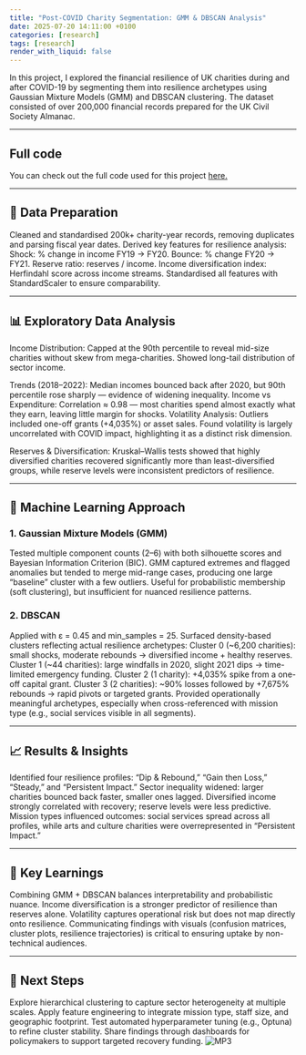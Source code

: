 ```yaml
---
title: "Post-COVID Charity Segmentation: GMM & DBSCAN Analysis"
date: 2025-07-20 14:11:00 +0100
categories: [research]
tags: [research]
render_with_liquid: false
---
```



In this project, I explored the financial resilience of UK charities during and after COVID-19 by segmenting them into resilience archetypes using Gaussian Mixture Models (GMM) and DBSCAN clustering. The dataset consisted of over 200,000 financial records prepared for the UK Civil Society Almanac.

--- 
##  Full code 
 
 You can check out the full code used for this project [here.](https://github.com/RAGgred/RAGgred.github.io/blob/main/assets/projects/notebooks/statisticalmodelling.ipynb)

---
## 🧹 Data Preparation
Cleaned and standardised 200k+ charity-year records, removing duplicates and parsing fiscal year dates.
Derived key features for resilience analysis:
Shock: % change in income FY19 → FY20.
Bounce: % change FY20 → FY21.
Reserve ratio: reserves / income.
Income diversification index: Herfindahl score across income streams.
Standardised all features with StandardScaler to ensure comparability.

---
## 📊 Exploratory Data Analysis

Income Distribution: Capped at the 90th percentile to reveal mid-size charities without skew from mega-charities. Showed long-tail distribution of sector income.

Trends (2018–2022): Median incomes bounced back after 2020, but 90th percentile rose sharply — evidence of widening inequality.
Income vs Expenditure: Correlation ≈ 0.98 — most charities spend almost exactly what they earn, leaving little margin for shocks.
Volatility Analysis: Outliers included one-off grants (+4,035%) or asset sales. Found volatility is largely uncorrelated with COVID impact, highlighting it as a distinct risk dimension.

Reserves & Diversification: Kruskal–Wallis tests showed that highly diversified charities recovered significantly more than least-diversified groups, while reserve levels were inconsistent predictors of resilience.

---

## 🤖 Machine Learning Approach

### 1. Gaussian Mixture Models (GMM)
Tested multiple component counts (2–6) with both silhouette scores and Bayesian Information Criterion (BIC).
GMM captured extremes and flagged anomalies but tended to merge mid-range cases, producing one large “baseline” cluster with a few outliers.
Useful for probabilistic membership (soft clustering), but insufficient for nuanced resilience patterns.

### 2. DBSCAN
Applied with ε = 0.45 and min_samples = 25.
Surfaced density-based clusters reflecting actual resilience archetypes:
Cluster 0 (~6,200 charities): small shocks, moderate rebounds → diversified income + healthy reserves.
Cluster 1 (~44 charities): large windfalls in 2020, slight 2021 dips → time-limited emergency funding.
Cluster 2 (1 charity): +4,035% spike from a one-off capital grant.
Cluster 3 (2 charities): ~90% losses followed by +7,675% rebounds → rapid pivots or targeted grants.
Provided operationally meaningful archetypes, especially when cross-referenced with mission type (e.g., social services visible in all segments).

---

## 📈 Results & Insights

Identified four resilience profiles: “Dip & Rebound,” “Gain then Loss,” “Steady,” and “Persistent Impact.”
Sector inequality widened: larger charities bounced back faster, smaller ones lagged.
Diversified income strongly correlated with recovery; reserve levels were less predictive.
Mission types influenced outcomes: social services spread across all profiles, while arts and culture charities were overrepresented in “Persistent Impact.”

---

## 🧠 Key Learnings
Combining GMM + DBSCAN balances interpretability and probabilistic nuance.
Income diversification is a stronger predictor of resilience than reserves alone.
Volatility captures operational risk but does not map directly onto resilience.
Communicating findings with visuals (confusion matrices, cluster plots, resilience trajectories) is critical to ensuring uptake by non-technical audiences.

---

## 🚀 Next Steps
Explore hierarchical clustering to capture sector heterogeneity at multiple scales.
Apply feature engineering to integrate mission type, staff size, and geographic footprint.
Test automated hyperparameter tuning (e.g., Optuna) to refine cluster stability.
Share findings through dashboards for policymakers to support targeted recovery funding.
 ![MP3](https://RAGgred.github.io/assets/projects/images/roc.png)
